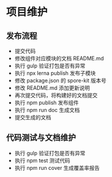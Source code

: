 # 项目维护

## 发布流程

- 提交代码
- 修改组件对应模块的文档 README.md
- 执行 gulp 验证打包是否有异常
- 执行 npx lerna publish 发布子模块
- 修改 package.json 的 spore-kit 版本号
- 修改 README.md 添加更新说明
- 再次提交代码，将构建好的文档提交
- 执行 npm publish 发布组件
- 执行 npm run doc 生成文档
- 提交生成的文档

## 代码测试与文档维护

- 执行 gulp 验证打包是否有异常
- 执行 npm test 测试代码
- 执行 npm run cover 生成覆盖率报告
